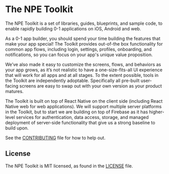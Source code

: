 # The NPE Toolkit

The NPE Toolkit is a set of libraries, guides, blueprints, and sample code, to enable rapidly building 0-1 applications on iOS, Android and web.

As a 0-1 app builder, you should spend your time building the features that make your app special! The Toolkit provides out-of-the box functionality for common app flows, including login, settings, profiles, onboarding, and notifications, so you can focus on your app's unique value proposition.

We’ve also made it easy to customize the screens, flows, and behaviors as your app grows, as it’s not realistic to have a one-size-fits-all UI experience that will work for all apps and at all stages. To the extent possible, tools in the Toolkit are independently adoptable. Specifically all pre-built user-facing screens are easy to swap out with your own version as your product matures.

The Toolkit is built on top of React Native on the client side (including React Native web for web applications). We will support multiple server platforms in the Toolkit, but to start we are building on top of Firebase as it has higher-level services for authentication, data access, storage, and managed deployment of server-side functionality that give us a strong baseline to build upon.

See the [CONTRIBUTING](CONTRIBUTING.md) file for how to help out.

## License
The NPE Toolkit is MIT licensed, as found in the [LICENSE](LICENSE) file.